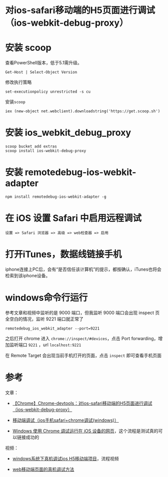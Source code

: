 # 对ios-safari移动端的H5页面进行调试（ios-webkit-debug-proxy）

# 安装 scoop

查看PowerShell版本，低于5.1需升级。
```
Get-Host | Select-Object Version
```

修改执行策略
```
set-executionpolicy unrestricted -s cu
```

安装`scoop`
```
iex (new-object net.webclient).downloadstring('https://get.scoop.sh')
```

# 安装 ios_webkit_debug_proxy
```
scoop bucket add extras
scoop install ios-webkit-debug-proxy
```

# 安装 remotedebug-ios-webkit-adapter
```
npm install remotedebug-ios-webkit-adapter -g
```

# 在 iOS 设置 Safari 中启用远程调试
```
设置 => Safari 浏览器 => 高级 => web检查器 => 启用
```

# 打开iTunes，数据线链接手机

iphone连接上PC后，会有“是否信任该计算机”的提示，都按确认，iTunes也将会检索到该iphone设备。

# windows命令行运行

参考文章和视频中监听的是 9000 端口，但我监听 9000 端口会出现 inspect 页全空白的情况，监听 9221 端口就正常了
```
remotedebug_ios_webkit_adapter --port=9221
```

之后打开 chrome 进入 `chrome://inspect/#devices`，点击 Port forwarding，增加监听端口 `9221` ，url `localhost:9221`

在 Remote Target 会出现当前手机打开的页面，点击 `inspect` 即可查看手机页面


# 参考

文章：
* [【Chrome】Chrome-devtools：对ios-safari移动端的H5页面进行调试（ios-webkit-debug-proxy）](https://juejin.cn/post/6844903629762068494)

* [移动端调试（ios手机safari+chrome调试(windows)）](https://blog.csdn.net/yanzhitaipi/article/details/79446772)

* [Windows 使用 Chrome 调试运行在 iOS 设备的网页](https://www.zhangbj.com/p/971.html)，这个流程是测试真的可以链接成功的

视频：
* [windows系统下真机调试ios H5移动端项目](https://www.bilibili.com/video/av677366508)，流程视频

* [web移动端页面的真机调试方法](https://www.bilibili.com/video/BV1944y1e762)